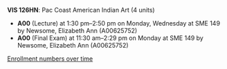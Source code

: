 **VIS 126HN**: Pac Coast American Indian Art (4 units)

- **A00** (Lecture) at 1:30 pm–2:50 pm on Monday, Wednesday at SME 149 by Newsome, Elizabeth Ann (A00625752)
- **A00** (Final Exam) at 11:30 am–2:29 pm on Monday at SME 149 by Newsome, Elizabeth Ann (A00625752)

[Enrollment numbers over time](./VIS126HN.tsv)
